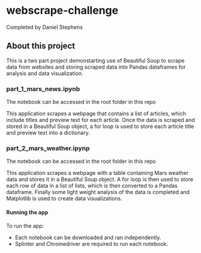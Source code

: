 # webscrape-challenge
Completed by Daniel Stephens

## About this project
This is a two part project demonstarting use of Beautiful Soup to scrape data from websites and storing scraped data into Pandas dataframes for analysis and data visualization. 

### part_1_mars_news.ipynb
The notebook can be accessed in the root folder in this repo

This application scrapes a webpage that contains a list of articles, which include titles and preview text for each article. Once the data is scraped and stored in a Beautiful Soup object, a for loop is used to store each article title and preview text into a dictionary.

### part_2_mars_weather.ipynp
The notebook can be accessed in the root folder in this repo

This application scrapes a webpage with a table containing Mars weather data and stores it in a Beautiful Soup object. A for loop is then used to store each row of data in a list of lists, which is then converted to a Pandas dataframe. Finally some light weight analysis of the data is completed and Matplotlib is used to create data visualizations. 

#### Running the app

To run the app: 
* Each notebook can be downloaded and ran independently.
* Splinter and Chromedriver are required to run each notebook. 

